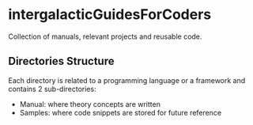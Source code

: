 # intergalacticGuidesForCoders

Collection of manuals, relevant projects and reusable code.

## Directories Structure

Each directory is related to a programming language or a framework and contains 2 sub-directories:

* Manual: where theory concepts are written
* Samples: where code snippets are stored for future reference
  